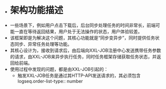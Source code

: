 - # 架构功能描述
- 一些场景下，例如用户点击下载后，后台同步处理任务的时间非常长，前端可能一直在等待返回结果，用户处于无法操作的状态，用户体验较差。
- 该框架即是为解决这个问题，其核心功能就是“同步变异步”，同时提供任务状态同步、异常任务处理等功能。
- 其核心设计为，接收到请求后，由后端向XXL-JOB注册中心发送携带任务参数的请求，由XXL-JOB来异步执行任务，同时任务框架存储获取任务状态，并返回给前端。
- 使用过程中发现的问题，都是由XXL-JOB引起的：
	- 触发XXL-JOB任务是通过其HTTP-API发送请求的，其必须包含
	  logseq.order-list-type:: number